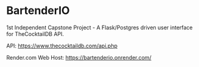 # BartenderIO

1st Independent Capstone Project - A Flask/Postgres driven user interface for TheCocktailDB API.

API: https://www.thecocktaildb.com/api.php

Render.com Web Host: https://bartenderio.onrender.com/

